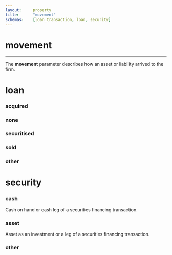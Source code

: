```yaml
---
layout:		property
title:		"movement"
schemas:	[loan_transaction, loan, security]
---
```


# movement

---

The **movement** parameter describes how an asset or liability arrived to the firm.

# loan
### acquired
### none
### securitised
### sold
### other


# security
### cash
Cash on hand or cash leg of a securities financing transaction.
### asset
Asset as an investment or a leg of a securities financing transaction.
### other
